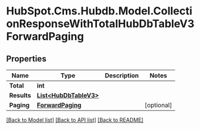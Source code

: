 # HubSpot.Cms.Hubdb.Model.CollectionResponseWithTotalHubDbTableV3ForwardPaging

## Properties

Name | Type | Description | Notes
------------ | ------------- | ------------- | -------------
**Total** | **int** |  | 
**Results** | [**List&lt;HubDbTableV3&gt;**](HubDbTableV3.md) |  | 
**Paging** | [**ForwardPaging**](ForwardPaging.md) |  | [optional] 

[[Back to Model list]](../README.md#documentation-for-models) [[Back to API list]](../README.md#documentation-for-api-endpoints) [[Back to README]](../README.md)

